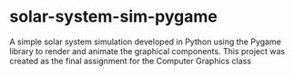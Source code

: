 # solar-system-sim-pygame
A simple solar system simulation developed in Python using the Pygame library to render and animate the graphical components. This project was created as the final assignment for the Computer Graphics class

